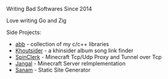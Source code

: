 Writing Bad Softwares Since 2014

Love writing Go and Zig

<!--
Website: [aryabakh.ir/en](https://aryabakh.ir/en)
-->

<!--
learn by looking at the code:
- [datastructure](https://github.com/Torbatti/datastructure) - datastructures
- [algorithm](https://github.com/Torbatti/algorithm) - algorithms


Shen Libraries:
- [uuid.shen](https://github.com/Torbatti/uuid.shen)- cross language uuid library for c/zig/go
-->


Side Projects:
- [abb](https://github.com/Torbatti/abb) - collection of my c/c++ libraries
- [Khoutsider](https://github.com/Torbatti/khoutsider) - a khinsider album song link finder 
- [SpinClerk](https://github.com/torbatti/spinclerk) - Minecraft Tcp/Udp Proxy and Tunnel over Tcp
- [Jangal](https://github.com/Torbatti/jangal) - Minecraft Server reImplementation
- [Sanam](https://github.com/Torbatti/sanam) - Static Site Generator


<!--
- [Lilchessy](https://github.com/Torbatti/lilchessy) - Chess Engine
- [Kavir](https://github.com/Torbatti/kavir) -
- [Taagh](https://github.com/Torbatti/taagh) - Entertainment library
- [SpinClerk](https://github.com/spinclerk/spinclerk) - Minecraft Tcp/Udp Proxy and Tunnel over Tcp
- [Keese](https://github.com/Torbatti/keese) - Entertainment library
-->


<!--
Emulators:
- [Nies](https://github.com/Torbatti/nies) - NES emulator
- [CHIP-8](https://github.com/Torbatti/chip-8) - CHIP-8 emulator
- [SiNies](https://github.com/Torbatti/nies) - SNES emulator
- [GiBi](https://github.com/Torbatti/nies) - GB emulator
- [GiBiCi](https://github.com/Torbatti/nies) - GBC emulator
- [GiBiAi](https://github.com/Torbatti/nies) - GBA emulator
-->
